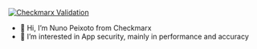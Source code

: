 [![Checkmarx Validation](https://www.dropbox.com/s/oxtfwe90feucds2/new_check_passed.svg?dl=0)](https://ast-master-components.dev.cxast.net/applicationsAndProjects)

- 👋 Hi, I’m Nuno Peixoto from Checkmarx
- 👀 I’m interested in App security, mainly in performance and accuracy

<!---
npcheckmarx/npcheckmarx is a ✨ special ✨ repository because its `README.md` (this file) appears on your GitHub profile.
You can click the Preview link to take a look at your changes.
--->
